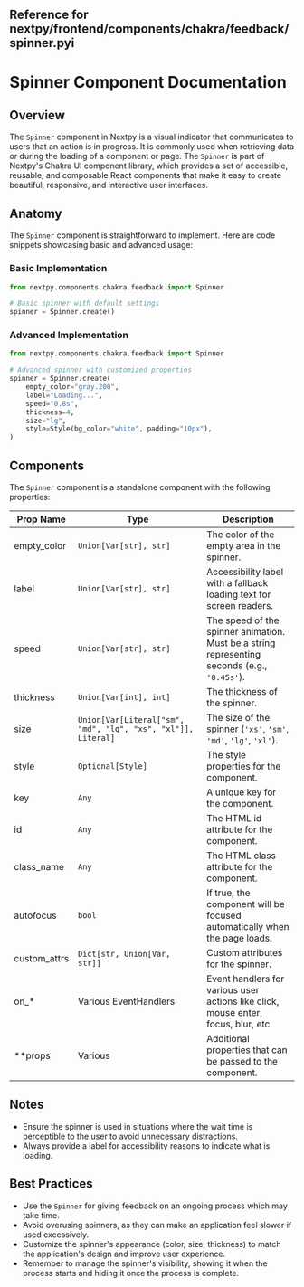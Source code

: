 ##  Reference for nextpy/frontend/components/chakra/feedback/spinner.pyi

# Spinner Component Documentation

## Overview

The `Spinner` component in Nextpy is a visual indicator that communicates to users that an action is in progress. It is commonly used when retrieving data or during the loading of a component or page. The `Spinner` is part of Nextpy's Chakra UI component library, which provides a set of accessible, reusable, and composable React components that make it easy to create beautiful, responsive, and interactive user interfaces.

## Anatomy

The `Spinner` component is straightforward to implement. Here are code snippets showcasing basic and advanced usage:

### Basic Implementation

```python
from nextpy.components.chakra.feedback import Spinner

# Basic spinner with default settings
spinner = Spinner.create()
```

### Advanced Implementation

```python
from nextpy.components.chakra.feedback import Spinner

# Advanced spinner with customized properties
spinner = Spinner.create(
    empty_color="gray.200",
    label="Loading...",
    speed="0.8s",
    thickness=4,
    size="lg",
    style=Style(bg_color="white", padding="10px"),
)
```

## Components

The `Spinner` component is a standalone component with the following properties:

| Prop Name     | Type                                                        | Description                                                                                    |
|---------------|-------------------------------------------------------------|------------------------------------------------------------------------------------------------|
| empty_color   | `Union[Var[str], str]`                                      | The color of the empty area in the spinner.                                                    |
| label         | `Union[Var[str], str]`                                      | Accessibility label with a fallback loading text for screen readers.                            |
| speed         | `Union[Var[str], str]`                                      | The speed of the spinner animation. Must be a string representing seconds (e.g., `'0.45s'`).    |
| thickness     | `Union[Var[int], int]`                                      | The thickness of the spinner.                                                                  |
| size          | `Union[Var[Literal["sm", "md", "lg", "xs", "xl"]], Literal]`| The size of the spinner (`'xs'`, `'sm'`, `'md'`, `'lg'`, `'xl'`).                              |
| style         | `Optional[Style]`                                           | The style properties for the component.                                                        |
| key           | `Any`                                                       | A unique key for the component.                                                                |
| id            | `Any`                                                       | The HTML id attribute for the component.                                                       |
| class_name    | `Any`                                                       | The HTML class attribute for the component.                                                    |
| autofocus     | `bool`                                                      | If true, the component will be focused automatically when the page loads.                      |
| custom_attrs  | `Dict[str, Union[Var, str]]`                                | Custom attributes for the spinner.                                                             |
| on_*          | Various EventHandlers                                       | Event handlers for various user actions like click, mouse enter, focus, blur, etc.             |
| **props       | Various                                                     | Additional properties that can be passed to the component.                                     |

## Notes

- Ensure the spinner is used in situations where the wait time is perceptible to the user to avoid unnecessary distractions.
- Always provide a label for accessibility reasons to indicate what is loading.

## Best Practices

- Use the `Spinner` for giving feedback on an ongoing process which may take time.
- Avoid overusing spinners, as they can make an application feel slower if used excessively.
- Customize the spinner's appearance (color, size, thickness) to match the application's design and improve user experience.
- Remember to manage the spinner's visibility, showing it when the process starts and hiding it once the process is complete.